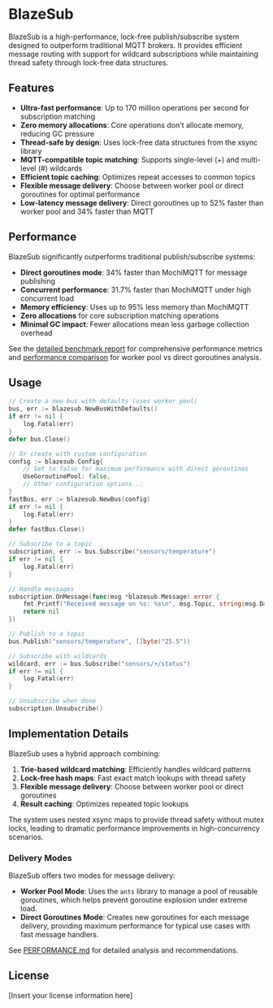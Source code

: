 # BlazeSub

BlazeSub is a high-performance, lock-free publish/subscribe system designed to outperform traditional MQTT brokers. It provides efficient message routing with support for wildcard subscriptions while maintaining thread safety through lock-free data structures.

## Features

- **Ultra-fast performance**: Up to 170 million operations per second for subscription matching
- **Zero memory allocations**: Core operations don't allocate memory, reducing GC pressure
- **Thread-safe by design**: Uses lock-free data structures from the xsync library
- **MQTT-compatible topic matching**: Supports single-level (+) and multi-level (#) wildcards
- **Efficient topic caching**: Optimizes repeat accesses to common topics
- **Flexible message delivery**: Choose between worker pool or direct goroutines for optimal performance
- **Low-latency message delivery**: Direct goroutines up to 52% faster than worker pool and 34% faster than MQTT

## Performance

BlazeSub significantly outperforms traditional publish/subscribe systems:

- **Direct goroutines mode**: 34% faster than MochiMQTT for message publishing
- **Concurrent performance**: 31.7% faster than MochiMQTT under high concurrent load
- **Memory efficiency**: Uses up to 95% less memory than MochiMQTT
- **Zero allocations** for core subscription matching operations
- **Minimal GC impact**: Fewer allocations mean less garbage collection overhead

See the [detailed benchmark report](BENCHMARK.md) for comprehensive performance metrics and [performance comparison](PERFORMANCE.md) for worker pool vs direct goroutines analysis.

## Usage

```go
// Create a new bus with defaults (uses worker pool)
bus, err := blazesub.NewBusWithDefaults()
if err != nil {
    log.Fatal(err)
}
defer bus.Close()

// Or create with custom configuration
config := blazesub.Config{
    // Set to false for maximum performance with direct goroutines
    UseGoroutinePool: false,
    // Other configuration options...
}
fastBus, err := blazesub.NewBus(config)
if err != nil {
    log.Fatal(err)
}
defer fastBus.Close()

// Subscribe to a topic
subscription, err := bus.Subscribe("sensors/temperature")
if err != nil {
    log.Fatal(err)
}

// Handle messages
subscription.OnMessage(func(msg *blazesub.Message) error {
    fmt.Printf("Received message on %s: %s\n", msg.Topic, string(msg.Data))
    return nil
})

// Publish to a topic
bus.Publish("sensors/temperature", []byte("25.5"))

// Subscribe with wildcards
wildcard, err := bus.Subscribe("sensors/+/status")
if err != nil {
    log.Fatal(err)
}

// Unsubscribe when done
subscription.Unsubscribe()
```

## Implementation Details

BlazeSub uses a hybrid approach combining:

1. **Trie-based wildcard matching**: Efficiently handles wildcard patterns
2. **Lock-free hash maps**: Fast exact match lookups with thread safety
3. **Flexible message delivery**: Choose between worker pool or direct goroutines
4. **Result caching**: Optimizes repeated topic lookups

The system uses nested xsync maps to provide thread safety without mutex locks, leading to dramatic performance improvements in high-concurrency scenarios.

### Delivery Modes

BlazeSub offers two modes for message delivery:

- **Worker Pool Mode**: Uses the `ants` library to manage a pool of reusable goroutines, which helps prevent goroutine explosion under extreme load.
- **Direct Goroutines Mode**: Creates new goroutines for each message delivery, providing maximum performance for typical use cases with fast message handlers.

See [PERFORMANCE.md](PERFORMANCE.md) for detailed analysis and recommendations.

## License

[Insert your license information here]
